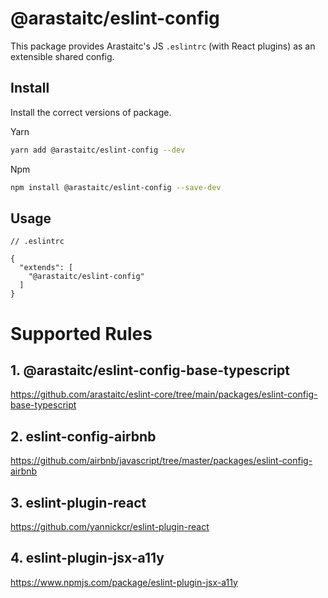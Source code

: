 # @arastaitc/eslint-config

This package provides Arastaitc's JS `.eslintrc` (with React plugins) as an extensible shared config.

## Install

Install the correct versions of package.

Yarn

```bash
yarn add @arastaitc/eslint-config --dev
```

Npm

```bash
npm install @arastaitc/eslint-config --save-dev
```

## Usage

```
// .eslintrc

{
  "extends": [
    "@arastaitc/eslint-config"
  ]
}

```

# Supported Rules

## 1. @arastaitc/eslint-config-base-typescript

https://github.com/arastaitc/eslint-core/tree/main/packages/eslint-config-base-typescript

## 2. eslint-config-airbnb

https://github.com/airbnb/javascript/tree/master/packages/eslint-config-airbnb

## 3. eslint-plugin-react

https://github.com/yannickcr/eslint-plugin-react

## 4. eslint-plugin-jsx-a11y

https://www.npmjs.com/package/eslint-plugin-jsx-a11y